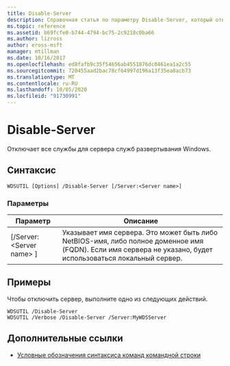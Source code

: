 ```yaml
---
title: Disable-Server
description: Справочная статья по параметру Disable-Server, который отключает все службы для сервера служб развертывания Windows.
ms.topic: reference
ms.assetid: b69fcfe0-b744-4794-bc75-2c9218c0ba66
ms.author: lizross
author: eross-msft
manager: mtillman
ms.date: 10/16/2017
ms.openlocfilehash: ed8fafb9c35f54656ab4551876dc0461ea1a2c55
ms.sourcegitcommit: 720455aad2bac78cf64997d196a13f35ea0acb73
ms.translationtype: MT
ms.contentlocale: ru-RU
ms.lasthandoff: 10/05/2020
ms.locfileid: "91730991"
---
```

# <a name="disable-server"></a>Disable-Server

Отключает все службы для сервера служб развертывания Windows.

## <a name="syntax"></a>Синтаксис

```
WDSUTIL [Options] /Disable-Server [/Server:<Server name>]
```

### <a name="parameters"></a>Параметры

|Параметр|Описание|
|---------|-----------|
|[/Server: \<Server name> ]|Указывает имя сервера. Это может быть либо NetBIOS-имя, либо полное доменное имя (FQDN). Если имя сервера не указано, будет использоваться локальный сервер.|

## <a name="examples"></a>Примеры

Чтобы отключить сервер, выполните одно из следующих действий.
```
WDSUTIL /Disable-Server
WDSUTIL /Verbose /Disable-Server /Server:MyWDSServer
```

## <a name="additional-references"></a>Дополнительные ссылки

- [Условные обозначения синтаксиса команд командной строки](command-line-syntax-key.md)

